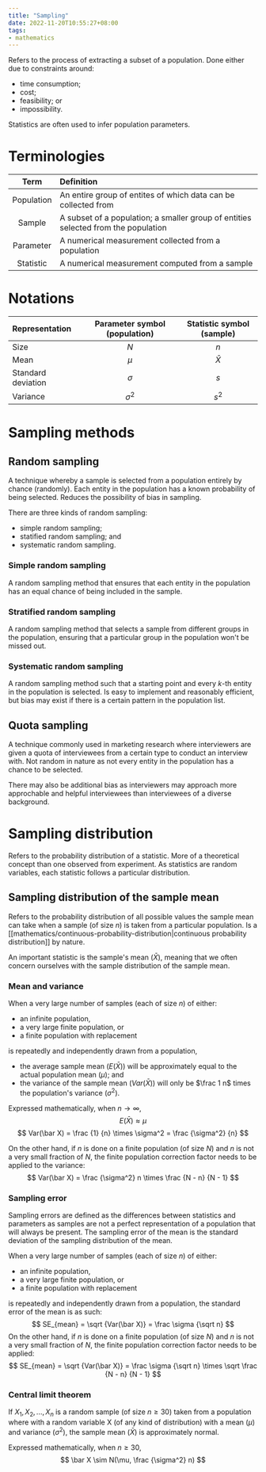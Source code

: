 ```yaml
---
title: "Sampling"
date: 2022-11-20T10:55:27+08:00
tags:
- mathematics
---
```


Refers to the process of extracting a subset of a population. Done either due to constraints around:
- time consumption;
- cost;
- feasibility; or
- impossibility.

Statistics are often used to infer population parameters.

# Terminologies

| Term | Definition |
|:-:|:-|
| Population | An entire group of entites of which data can be collected from |
| Sample | A subset of a population; a smaller group of entities selected from the population |
| Parameter | A numerical measurement collected from a population |
| Statistic | A numerical measurement computed from a sample |

# Notations

| Representation | Parameter symbol (population) | Statistic symbol (sample) |
|:-|:-:|:-:|
| Size | $N$ | $n$ |
| Mean | $\mu$ | $\bar X$ |
| Standard deviation | $\sigma$ | $s$ |
| Variance | $\sigma^2$ | $s^2$ |

# Sampling methods

## Random sampling
A technique whereby a sample is selected from a population entirely by chance (randomly). Each entity in the population has a known probability of being selected. Reduces the possibility of bias in sampling.

There are three kinds of random sampling:
- simple random sampling;
- statified random sampling; and
- systematic random sampling.

### Simple random sampling
A random sampling method that ensures that each entity in the population has an equal chance of being included in the sample.

### Stratified random sampling
A random sampling method that selects a sample from different groups in the population, ensuring that a particular group in the population won't be missed out.

### Systematic random sampling
A random sampling method such that a starting point and every $k$-th entity in the population is selected. Is easy to implement and reasonably efficient, but bias may exist if there is a certain pattern in the population list.

## Quota sampling
A technique commonly used in marketing research where interviewers are given a quota of interviewees from a certain type to conduct an interview with. Not random in nature as not every entity in the population has a chance to be selected.

There may also be additional bias as interviewers may approach more approchable and helpful interviewees than interviewees of a diverse background.

# Sampling distribution

Refers to the probability distribution of a statistic. More of a theoretical concept than one observed from experiment. As statistics are random variables, each statistic follows a particular distribution.

## Sampling distribution of the sample mean
Refers to the probability distribution of all possible values the sample mean can take when a sample (of size $n$) is taken from a particular population. Is a [[mathematics/continuous-probability-distribution|continuous probability distribution]] by nature.

An important statistic is the sample's mean ($\bar X$), meaning that we often concern ourselves with the sample distribution of the sample mean.

### Mean and variance
When a very large number of samples (each of size $n$) of either:
- an infinite population,
- a very large finite population, or
- a finite population with replacement

is repeatedly and independently drawn from a population,
- the average sample mean ($E(\bar X)$) will be approximately equal to the actual population mean ($\mu$); and
- the variance of the sample mean ($Var(\bar X)$) will only be $\frac 1 n$ times the population's variance ($\sigma^2$).

Expressed mathematically, when $n \to \infty$,
$$
E(\bar X) \approx \mu
$$
$$
Var(\bar X) = \frac {1} {n} \times \sigma^2 = \frac {\sigma^2} {n}
$$

On the other hand, if $n$ is done on a finite population (of size $N$) and $n$ is not a very small fraction of $N$, the finite population correction factor needs to be applied to the variance:
$$
Var(\bar X) = \frac {\sigma^2} n \times \frac {N - n} {N - 1}
$$

### Sampling error
Sampling errors are defined as the differences between statistics and parameters as samples are not a perfect representation of a population that will always be present. The sampling error of the mean is the standard deviation of the sampling distribution of the mean.

When a very large number of samples (each of size $n$) of either:
- an infinite population,
- a very large finite population, or
- a finite population with replacement

is repeatedly and independently drawn from a population, the standard error of the mean is as such:
$$
SE_{mean} = \sqrt {Var(\bar X)} = \frac \sigma {\sqrt n}
$$
On the other hand, if $n$ is done on a finite population (of size $N$) and $n$ is not a very small fraction of $N$, the finite population correction factor needs to be applied:
$$
SE_{mean} = \sqrt {Var(\bar X)} = \frac \sigma {\sqrt n} \times \sqrt \frac {N - n} {N - 1}
$$
### Central limit theorem
If $X_1, X_2, ..., X_n$ is a random sample (of size $n \geq 30$) taken from a population where with a random variable X (of any kind of distribution) with a mean ($\mu$) and variance ($\sigma^2$), the sample mean ($\bar X$) is approximately normal.

Expressed mathematically, when $n \geq 30$,
$$
\bar X \sim N(\mu, \frac {\sigma^2} n)
$$
